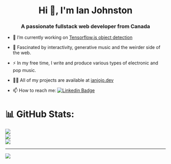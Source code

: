 <h1 align="center">Hi 👋, I'm Ian Johnston</h1>
<h3 align="center">A passionate fullstack web developer from Canada</h3>


- :telescope: I’m currently working on [Tensorflow.js object detection](https://whatami.netlify.app)

- :seedling: Fascinated by interactivity, generative music and the weirder side of the web.

- :zap: In my free time, I write and produce various types of electronic and pop music.

- 👨‍💻 All of my projects are available at [ianjojo.dev](ianjojo.dev)

- :mailbox: How to reach me: [![Linkedin Badge](https://img.shields.io/badge/-ianjojo-blue?style=flat&logo=Linkedin&logoColor=white)](https://www.linkedin.com/in/ianjojo/)

# 📊 GitHub Stats:
![](https://github-readme-stats.vercel.app/api?username=ianjojo&theme=dark&hide_border=false&include_all_commits=true&count_private=true)<br/>
![](https://github-readme-streak-stats.herokuapp.com/?user=ianjojo&theme=dark&hide_border=false)<br/>
![](https://github-readme-stats.vercel.app/api/top-langs/?username=ianjojo&theme=dark&hide_border=false&include_all_commits=true&count_private=true&layout=compact)

---
[![](https://visitcount.itsvg.in/api?id=ianjojo&icon=0&color=0)](https://visitcount.itsvg.in)

